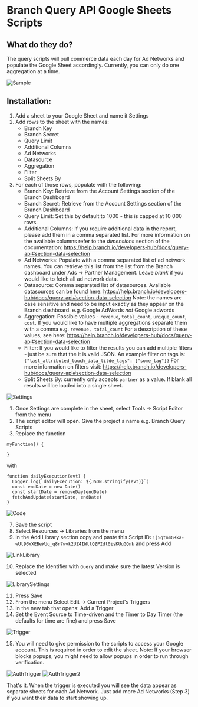 # Branch Query API Google Sheets Scripts

## What do they do?

The query scripts will pull commerce data each day for Ad Networks and populate the Google Sheet accordingly. Currently, you can only do one aggregation at a time.

![Sample](images/Sample.png)

## Installation:

1. Add a sheet to your Google Sheet and name it Settings
2. Add rows to the sheet with the names:
	- Branch Key
	- Branch Secret
	- Query Limit
	- Additional Columns
	- Ad Networks
	- Datasource
	- Aggregation
	- Filter
	- Split Sheets By
3. For each of those rows, populate with the following:
	- Branch Key: Retrieve from the Account Settings section of the Branch Dashboard
	- Branch Secret: Retrieve from the Account Settings section of the Branch Dashboard
	- Query Limit: Set this by default to 1000 - this is capped at 10 000 rows.
	- Additional Columns: If you require additional data in the report, please add them in a comma separated list. For more information on the available columns refer to the *dimensions* section of the documentation: https://help.branch.io/developers-hub/docs/query-api#section-data-selection
	- Ad Networks: Populate with a comma separated list of ad network names. You can retrieve this list from the list from the Branch dashboard under Ads -> Partner Management. Leave *blank* if you would like to fetch all ad network data.
	- Datasource: Comma separated list of datasources. Available datasources can be found here: https://help.branch.io/developers-hub/docs/query-api#section-data-selection
		Note: the names are case sensitive and need to be input exactly as they appear on the Branch dashboard. e.g. Google AdWords *not* Google adwords
	- Aggregation: Possible values - `revenue`, `total_count`, `unique_count`, `cost`. If you would like to have multiple aggregations separate them with a comma e.g. `revenue, total_count` For a description of these values, see here: https://help.branch.io/developers-hub/docs/query-api#section-data-selection 
	- Filter: If you would like to filter the results you can add multiple filters - just be sure that the it is valid JSON. An example filter on tags is: `{"last_attributed_touch_data_tilde_tags": ["some_tag"]}` For more information on filters visit: https://help.branch.io/developers-hub/docs/query-api#section-data-selection
	- Split Sheets By: currently only accepts `partner` as a value. If blank all results will be loaded into a single sheet.

![Settings](images/Settings.png)

1. Once Settings are complete in the sheet, select Tools -> Script Editor from the menu
2. The script editor will open. Give the project a name e.g. Branch Query Scripts
3. Replace the function 
```
myFunction() {
	
}
```

with

```
function dailyExecution(evt) {
  Logger.log(`dailyExecution: ${JSON.stringify(evt)}`)
  const endDate = new Date()
  const startDate = removeDay(endDate)
  fetchAndUpdate(startDate, endDate)
}
```

![Code](images/Code.png)

7. Save the script
8. Select Resources -> Libraries from the menu
9. In the Add Library section copy and paste this Script ID: `1j5qtnmGRka-wUt96WXEBeWUq_q8r7wvk2UZ4IWttQZPIdl0isKUuGQnk` and press Add

![LinkLibrary](images/LinkLibrary.png)

10. Replace the Identifier with `Query` and make sure the latest Version is selected

![LibrarySettings](images/LibrarySettings.png)

11. Press Save
12. From the menu Select Edit -> Current Project's Triggers
13. In the new tab that opens: Add a Trigger
14. Set the Event Source to Time-driven and the Timer to Day Timer (the defaults for time are fine) and press Save

![Trigger](images/Trigger.png)

15. You will need to give permission to the scripts to access your Google account. This is required in order to edit the sheet. Note: If your browser blocks popups, you might need to allow popups in order to run through verification.

![AuthTrigger](images/AuthTrigger.png)
![AuthTrigger2](images/AuthTrigger2.png)

That's it. When the trigger is executed you will see the data appear as separate sheets for each Ad Network. Just add more Ad Networks (Step 3) if you want their data to start showing up.

